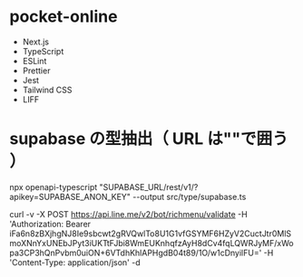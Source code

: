 # pocket-online

- Next.js
- TypeScript
- ESLint
- Prettier
- Jest
- Tailwind CSS
- LIFF

# supabase の型抽出（ URL は""で囲う ）

npx openapi-typescript "SUPABASE_URL/rest/v1/?apikey=SUPABASE_ANON_KEY" --output src/type/supabase.ts

curl -v -X POST https://api.line.me/v2/bot/richmenu/validate -H 'Authorization: Bearer iFa6n8zBXjhgNJ8Ie9sbcwt2gRVQwlTo8U1G1vfGSYMF6HZyV2CuctJtr0MlSmoXNnYxUNEbJPyt3iUKTtFJbi8WmEUKnhqfzAyH8dCv4fqLQWRJyMF/xWopa3CP3hQnPvbm0uiON+6VTdhKhlAPHgdB04t89/1O/w1cDnyilFU=' -H 'Content-Type: application/json' -d
